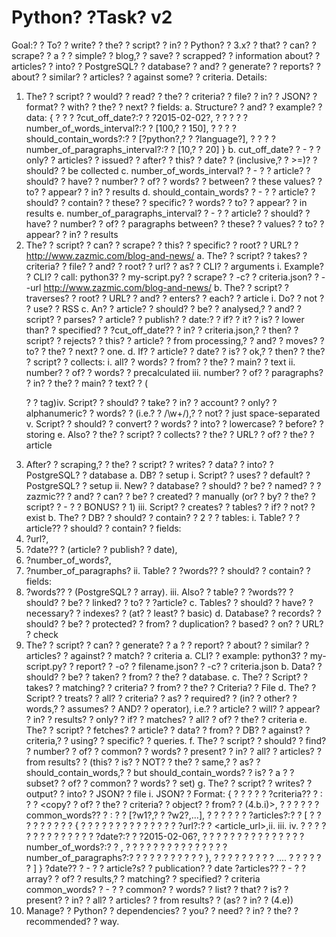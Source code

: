 # Python? ?Task? v2
Goal:? ? To? ? write? ? the? ? script? ? in? ? Python? ? 3.x? ? that? ? can? ? scrape? ? a ? ? simple? ? blog,? ? save? ? scrapped? ? information
about? ? articles? ? into? ? PostgreSQL? ? database? ? and? ? generate? ? reports? ? about? ? similar? ? articles? ? against
some? ? criteria.
Details:
1. The? ? script? ? would? ? read? ? the? ? criteria? ? file? ? in? ? JSON? ? format? ? with? ? the? ? next? ? fields:
a. Structure? ? and? ? example? ? data:
{
? ? ? ?cut_off_date?:? ? ?2015-02-02?,
? ? ? ? ?number_of_words_interval?:? ? [100,? ? 150],
? ? ? ?should_contain_words?:? ? [?python?,? ? ?language?],
? ? ? ?number_of_paragraphs_interval?:? ? [10,? ? 20]
}
b. cut_off_date? ? - ? ? only? ? articles? ? issued? ? after? ? this? ? date? ? (inclusive,? ? >=)? ? should? ? be
collected
c. number_of_words_interval? ? - ? ? article? ? should? ? have? ? number? ? of? ? words? ? between? ? these
values? ? to? ? appear? ? in? ? results
d. should_contain_words? ? - ? ? article? ? should? ? contain? ? these? ? specific? ? words? ? to? ? appear? ?
in
results
e. number_of_paragraphs_interval? ? - ? ? article? ? should? ? have? ? number? ? of? ? paragraphs
between? ? these? ? values? ? to? ? appear? ? in? ? results
2. The? ? script? ? can? ? scrape? ? this? ? specific? ? root? ? URL? ? http://www.zazmic.com/blog-and-news/
a. The? ? script? ? takes? ? criteria? ? file? ? and? ? root? ? url? ? as? ? CLI? ? arguments
i.
Example? ? CLI? ? call:
python3? ? my-script.py? ? scrape? ? -c? ? criteria.json? ? --url
http://www.zazmic.com/blog-and-news/
b. The? ? script? ? traverses? ? root? ? URL? ? and? ? enters? ? each? ? article
i.
Do? ? not ? ? use? ? RSS
c. An? ? article? ? should? ? be? ? analysed,? ? and? ? script? ? parses? ? article? ? publish? ? date:? ? if? ? it? ? is? ? lower
than? ? specified? ? ?cut_off_date?? ? in? ? criteria.json,? ? then? ? script? ? rejects? ? this? ? article? ? from
processing,? ? and? ? moves? ? to? ? the? ? next? ? one.
d. If? ? article? ? date? ? is? ? ok,? ? then? ? the? ? script? ? collects:
i.
all? ? words? ? from? ? the? ? main? ? text
ii.
number? ? of? ? words? ? precalculated
iii.
number? ? of? ? paragraphs? ? in? ? the? ? main? ? text? ? (<p>? ? tag)iv.
Script? ? should? ? take? ? in? ? account? ? only? ? alphanumeric? ? words? ? (i.e.? ? /\w+/),? ? not? ?
just
space-separated
v.
Script? ? should? ? convert? ? words? ? into? ? lowercase? ? before? ? storing
e. Also? ? the? ? script? ? collects? ?
the? ? URL? ? of? ? the? ? article
3. After? ? scraping,? ? the? ? script? ? writes? ? data? ? into? ? PostgreSQL? ? database
a. DB? ? setup
i.
Script? ? uses? ? default? ? PostgreSQL? ? setup
ii.
New? ? database? ?
should? ? be? ? named? ? ?zazmic?? ? and? ? can? ? be? ? created? ? manually
(or? ? by? ? the? ? script? ? - ? ? BONUS? ? 1)
iii.
Script? ? creates? ? tables? ? if? ? not? ? exist
b. The? ? DB? ? should? ? contain? ? 2 ? ? tables:
i.
Table? ? ?article?? ? should? ? contain? ? fields:
1. ?url?,
2. ?date?? ? (article? ? publish? ? date),
3. ?number_of_words?,
4. ?number_of_paragraphs?
ii.
Table? ? ?words?? ? should? ? contain? ? fields:
1. ?words?? ?
(PostgreSQL? ? array).
iii.
Also? ? table? ? ?words?? ? should? ? be? ? linked? ? to? ? ?article?
c. Tables? ? should? ? have? ? necessary? ? indexes? ? (at? ? least? ? basic)
d. Database? ? records? ? should? ? be? ? protected? ? from? ? duplication? ? based? ? on? ? URL? ? check
4. The? ? script? ? can? ? generate? ? a ? ? report? ? about? ? similar? ? articles? ? against? ? match? ? criteria
a. CLI? ? example:
python3? ? my-script.py? ? report? ? -o? ? filename.json? ? -c? ? criteria.json
b. Data? ? should? ? be? ? taken? ?
from? ? the? ? database.
c. The? ? Script? ? takes? ? matching? ? criteria? ? from? ? the? ? Criteria? ? File
d. The? ? Script? ? treats? ? all? ? criteria? ? as? ? required? ? (in? ? other? ? words,? ? assumes? ? AND? ? operator),
i.e.? ? article? ? will? ? appear? ? in? ? results? ? only? ? if? ? matches? ? all? ? of? ? the? ? criteria
e. The? ? script? ? fetches? ? article? ? data? ? from? ? DB? ? against? ? criteria,? ? using? ? specific? ? queries.
f. The? ? script? ? should? ? find? ? number? ? of? ? common? ? words? ? present? ? in? ? all? ? articles? ? from
results? ? (this? ? is? ? NOT? ? the? ? same,? ? as? ? should_contain_words,? ? but
should_contain_words? ? is? ? a ? ? subset? ? of? ? common? ? words? ? set)
g. The? ? script? ? writes? ? output? ? into? ? JSON? ? file
i.
JSON? ? Format:
{
? ? ? ? ? ?criteria?? ? : ? ? <copy? ? of? ? the? ? criteria? ? object? ? from? ? (4.b.i)>,
? ? ? ? ? ?common_words?? ? : ? ? [?w1?,? ? ?w2?,...],
? ? ? ? ? ? ?articles?:? ? [
? ? ? ? ? ? ? ? ? {
? ? ? ? ? ? ? ? ? ? ? ? ? ? ?url?:? ? <article_url>,ii.
iii.
iv.
? ? ? ? ? ? ? ? ? ? ? ? ? ? ?date?:? ?
?2015-02-06?,
? ? ? ? ? ? ? ? ? ? ? ? ? ? ?number_of_words?:? ? <nn>,
? ? ? ? ? ? ? ? ? ? ? ? ? ? ?number_of_paragraphs?:? ? <nn>
? ? ? ? ? ? ? ? ? },
? ? ? ? ? ? ? ? ? ....
? ? ? ? ? ? ]
}
?date?? ? - ? ? article?s? ? publication? ? date
?articles?? ? - ? ? array? ? of? ? results,? ? matching? ? specified? ? criteria
common_words? ? - ? ? common? ? words? ? list? ? that? ? is? ? present? ? in? ? all? ? articles? ? from
results? ? (as? ? in? ? (4.e))
5. Manage? ? Python? ? dependencies? ? you? ? need? ? in? ? the? ? recommended? ? way.